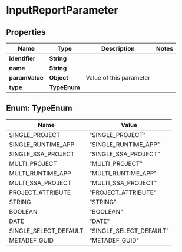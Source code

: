 
# InputReportParameter

## Properties
Name | Type | Description | Notes
------------ | ------------- | ------------- | -------------
**identifier** | **String** |  | 
**name** | **String** |  | 
**paramValue** | **Object** | Value of this parameter | 
**type** | [**TypeEnum**](#TypeEnum) |  | 


<a name="TypeEnum"></a>
## Enum: TypeEnum
Name | Value
---- | -----
SINGLE_PROJECT | &quot;SINGLE_PROJECT&quot;
SINGLE_RUNTIME_APP | &quot;SINGLE_RUNTIME_APP&quot;
SINGLE_SSA_PROJECT | &quot;SINGLE_SSA_PROJECT&quot;
MULTI_PROJECT | &quot;MULTI_PROJECT&quot;
MULTI_RUNTIME_APP | &quot;MULTI_RUNTIME_APP&quot;
MULTI_SSA_PROJECT | &quot;MULTI_SSA_PROJECT&quot;
PROJECT_ATTRIBUTE | &quot;PROJECT_ATTRIBUTE&quot;
STRING | &quot;STRING&quot;
BOOLEAN | &quot;BOOLEAN&quot;
DATE | &quot;DATE&quot;
SINGLE_SELECT_DEFAULT | &quot;SINGLE_SELECT_DEFAULT&quot;
METADEF_GUID | &quot;METADEF_GUID&quot;



